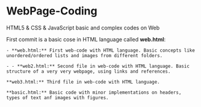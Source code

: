 # WebPage-Coding
HTML5 &amp; CSS &amp; JavaScript basic and complex codes on Web

<!-- https://docs.github.com/en/github/writing-on-github/getting-started-with-writing-and-formatting-on-github/basic-writing-and-formatting-syntax --> 

First commit is a basic cose in HTML language called **web.html**:

    - **web.html:** First web-code with HTML language. Basic concepts like unordered/ordered lists and images from different folders.

    - - **web2.html:** Second file in web-code with HTML language. Basic structure of a very very webpage, using links and references.

    **web3.html:** Third file in web-code with HTML language.

    **basic.html:** Basic code with minor implementations on headers, types of text anf images with figures.